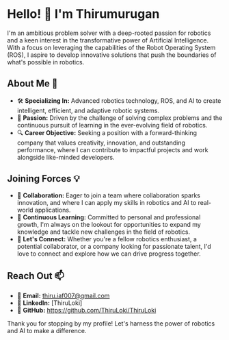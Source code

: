# Hello! 👋 I'm Thirumurugan

I'm an ambitious problem solver with a deep-rooted passion for robotics and a keen interest in the transformative power of Artificial Intelligence. With a focus on leveraging the capabilities of the Robot Operating System (ROS), I aspire to develop innovative solutions that push the boundaries of what's possible in robotics.

## About Me 🤖

- 🛠 **Specializing In:** Advanced robotics technology, ROS, and AI to create intelligent, efficient, and adaptive robotic systems.
- 🌟 **Passion:** Driven by the challenge of solving complex problems and the continuous pursuit of learning in the ever-evolving field of robotics.
- 🔍 **Career Objective:** Seeking a position with a forward-thinking company that values creativity, innovation, and outstanding performance, where I can contribute to impactful projects and work alongside like-minded developers.

## Joining Forces 💡

- 👯 **Collaboration:** Eager to join a team where collaboration sparks innovation, and where I can apply my skills in robotics and AI to real-world applications.
- 🌱 **Continuous Learning:** Committed to personal and professional growth, I'm always on the lookout for opportunities to expand my knowledge and tackle new challenges in the field of robotics.
- 💬 **Let's Connect:** Whether you're a fellow robotics enthusiast, a potential collaborator, or a company looking for passionate talent, I'd love to connect and explore how we can drive progress together.

## Reach Out 📫

- 📧 **Email:** thiru.iaf007@gmail.com
- 🔗 **LinkedIn:** [ThiruLoki]
- 🐙 **GitHub:** https://github.com/ThiruLoki/ThiruLoki

Thank you for stopping by my profile! Let's harness the power of robotics and AI to make a difference.

